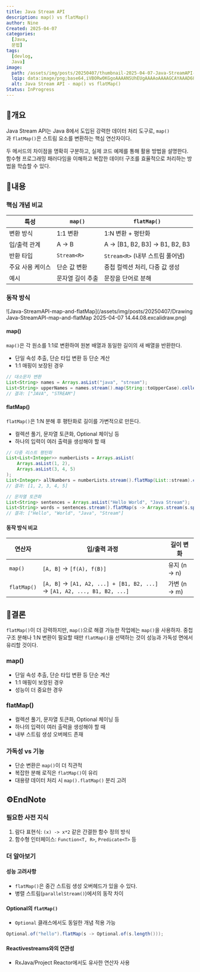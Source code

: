 ```yaml
---
title: Java Stream API
description: map() vs flatMap()
author: Nine
Created: 2025-04-07
categories:
  [Java,
  문법]
tags:
  [devlog,
  Java]
image:
  path: /assets/img/posts/20250407/thumbnail-2025-04-07-Java-StreamAPI-map-and-flatMap.png
  lqip: data:image/png;base64,iVBORw0KGgoAAAANSUhEUgAAAAoAAAAGCAYAAAD68A/GAAAAAklEQVR4AewaftIAAABSSURBVI3BvQqAIBSA0c/rD0QYFEQtvf97tbYETUlmSa6B56j0ooJQyVCk8yDtKygNMYB2KD+hmp7MUNy2ZbMLVgvhimSj8xg+hkKLMA8df4RKD7S8EZHoGQBcAAAAAElFTkSuQmCC
  alt: Java Stream API - map() vs flatMap()
Status: InProgress
---
```

## 📌개요

Java Stream API는 Java 8에서 도입된 강력한 데이터 처리 도구로, `map()`과 `flatMap()`은 스트림 요소를 변환하는 핵심 연산자이다.

두 메서드의 차이점을 명확히 구분하고, 실제 코드 예제를 통해 활용 방법을 설명한다.
함수형 프로그래밍 패러다임을 이해하고 복잡한 데이터 구조를 효율적으로 처리하는 방법을 학습할 수 있다.

## 📌내용

### 핵심 개념 비교

| 특성             | `map()`          | `flatMap()`                      |
| ---------------- | ---------------- | -------------------------------- |
| 변환 방식        | 1:1 변환         | 1:N 변환 + 평탄화                |
| 입/출력 관계     | A → B            | A → [B1, B2, B3] → B1, B2, B3    |
| 반환 타입        | `Stream<R>`      | `Stream<R>` (내부 스트림 풀어냄) |
| 주요 사용 케이스 | 단순 값 변환     | 중첩 컬렉션 처리, 다중 값 생성   |
| 예시             | 문자열 길이 추출 | 문장을 단어로 분해               |

### 동작 방식

![Java-StreamAPI-map-and-flatMap](/assets/img/posts/20250407/Drawing Java-StreamAPI-map-and-flatMap 2025-04-07 14.44.08.excalidraw.png)

#### map()

`map()`은 각 원소를 1:1로 변환하여 원본 배열과 동일한 길이의 새 배열을 반환한다.

- 단일 속성 추출, 단순 타입 변환 등 단순 계산
- 1:1 매핑이 보장된 경우

```java
// 대소문자 변환
List<String> names = Arrays.asList("java", "stream");
List<String> upperNames = names.stream().map(String::toUpperCase).collect(Collectors.toList());
// 결과: ["JAVA", "STREAM"]
```

#### flatMap()

`flatMap()`은 1:N 분해 후 평탄화로 길이를 가변적으로 만든다.

- 컬렉션 풀기, 문자열 토큰화, Optional 체이닝 등
- 하나의 입력이 여러 출력을 생성해야 할 때

```java
// 다중 리스트 평탄화
List<List<Integer>> numberLists = Arrays.asList(
    Arrays.asList(1, 2),
    Arrays.asList(3, 4, 5)
);
List<Integer> allNumbers = numberLists.stream().flatMap(List::stream).collect(Collectors.toList());
// 결과: [1, 2, 3, 4, 5]

// 문자열 토큰화
List<String> sentences = Arrays.asList("Hello World", "Java Stream");
List<String> words = sentences.stream().flatMap(s -> Arrays.stream(s.split(" "))).collect(Collectors.toList());
// 결과: ["Hello", "World", "Java", "Stream"]
```

#### 동작 방식 비교

| 연산자      | 입/출력 과정                                                              | 길이 변화    |
| ----------- | ------------------------------------------------------------------------- | ------------ |
| `map()`     | `[A, B]` → `[f(A), f(B)]`                                                 | 유지 (n → n) |
| `flatMap()` | `[A, B]` → `[A1, A2, ...] + [B1, B2, ...]` → `[A1, A2, ..., B1, B2, ...]` | 가변 (n → m) |

## 🎯결론

`flatMap()`이 더 강력하지만, `map()`으로 해결 가능한 작업에는 `map()`을 사용하자.
중첩 구조 분해나 1:N 변환이 필요할 때만 `flatMap()`을 선택하는 것이 성능과 가독성 면에서 유리할 것이다.

### map()

- 단일 속성 추출, 단순 타입 변환 등 단순 계산
- 1:1 매핑이 보장된 경우
- 성능이 더 중요한 경우

### flatMap()

- 컬렉션 풀기, 문자열 토큰화, Optional 체이닝 등
- 하나의 입력이 여러 출력을 생성해야 할 때
- 내부 스트림 생성 오버헤드 존재

### 가독성 vs 기능

- 단순 변환은 `map()`이 더 직관적
- 복잡한 분해 로직은 `flatMap()`이 유리
- 대용량 데이터 처리 시 `map().flatMap()` 분리 고려

## ⚙️EndNote

### 필요한 사전 지식

1. 람다 표현식: `(x) -> x*2` 같은 간결한 함수 정의 방식
2. 함수형 인터페이스: `Function<T, R>`, `Predicate<T>` 등

### 더 알아보기

#### 성능 고려사항

- `flatMap()`은 중간 스트림 생성 오버헤드가 있을 수 있다.
- 병렬 스트림(`parallelStream()`)에서의 동작 차이

#### Optional의 `flatMap()`

- `Optional` 클래스에서도 동일한 개념 적용 가능

```java
Optional.of("hello").flatMap(s -> Optional.of(s.length()));
```

#### Reactivestreams와의 연관성

- RxJava/Project Reactor에서도 유사한 연산자 사용
